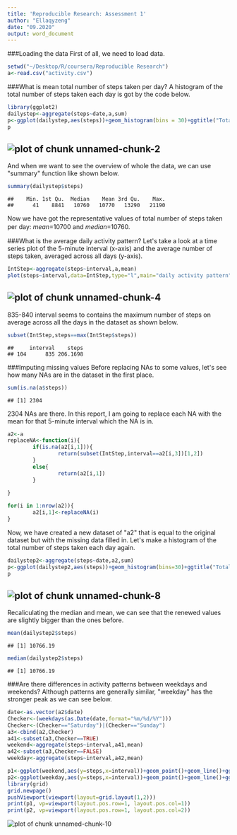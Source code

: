 ```yaml
---
title: 'Reproducible Research: Assessment 1'
author: "Ellaqyzeng"
date: "09.2020"
output: word_document
---
```

###Loading the data
First of all, we need to load data.

```r
setwd("~/Desktop/R/coursera/Reproducible Research")
a<-read.csv("activity.csv")
```
###What is mean total number of steps taken per day?
A histogram of the total number of steps taken each day is got by the code below.

```r
library(ggplot2)
dailystep<-aggregate(steps~date,a,sum)
p<-ggplot(dailystep,aes(steps))+geom_histogram(bins = 30)+ggtitle("Total number of steps taken per day")
p
```

![plot of chunk unnamed-chunk-2](figure/unnamed-chunk-2-1.png)
------------------------
And when we want to see the overview of whole the data, we can use "summary" function like shown below.

```r
summary(dailystep$steps)
```

```
##    Min. 1st Qu.  Median    Mean 3rd Qu.    Max. 
##      41    8841   10760   10770   13290   21190
```
Now we have got the representative values of total number of steps taken per day: *mean*=10700 and *median*=10760.　

###What is the average daily activity pattern?
Let's take a look at a time series plot of the 5-minute interval (x-axis) and the average number of steps taken, averaged across all days (y-axis). 

```r
IntStep<-aggregate(steps~interval,a,mean)
plot(steps~interval,data=IntStep,type="l",main="daily activity pattern")
```

![plot of chunk unnamed-chunk-4](figure/unnamed-chunk-4-1.png)
-------------------------
835-840 interval seems to contains the maximum number of steps on average across all the days in the dataset as shown below.

```r
subset(IntStep,steps==max(IntStep$steps))
```

```
##     interval    steps
## 104      835 206.1698
```
###Imputing missing values
Before replacing NAs to some values, let's see how many NAs are in the dataset in the first place.

```r
sum(is.na(a$steps))
```

```
## [1] 2304
```
2304 NAs are there. In this report, I am going to replace each NA with the mean for that 5-minute interval which the NA is in.

```r
a2<-a
replaceNA<-function(i){
        if(is.na(a2[i,1])){
                return(subset(IntStep,interval==a2[i,3])[1,2])
        }
        else{
                return(a2[i,1])
        }
        
}

for(i in 1:nrow(a2)){
        a2[i,1]<-replaceNA(i)
}
```
Now, we have created a new dataset of "a2" that is equal to the original dataset but with the missing data filled in. Let's make a histogram of the total number of steps taken each day again.

```r
dailystep2<-aggregate(steps~date,a2,sum)
p<-ggplot(dailystep2,aes(steps))+geom_histogram(bins=30)+ggtitle("Total number of steps taken per day")
p
```

![plot of chunk unnamed-chunk-8](figure/unnamed-chunk-8-1.png)
---------------------
Recaliculating the median and mean, we can see that the renewed values are slightly bigger than the ones before.

```r
mean(dailystep2$steps)
```

```
## [1] 10766.19
```

```r
median(dailystep2$steps)
```

```
## [1] 10766.19
```
###Are there differences in activity patterns between weekdays and weekends?
Although patterns are generally similar, "weekday" has the stronger peak as we can see below.

```r
date<-as.vector(a2$date)
Checker<-(weekdays(as.Date(date,format="%m/%d/%Y")))
Checker<-(Checker=="Saturday")|(Checker=="Sunday")
a3<-cbind(a2,Checker)
a41<-subset(a3,Checker==TRUE)
weekend<-aggregate(steps~interval,a41,mean)
a42<-subset(a3,Checker==FALSE)
weekday<-aggregate(steps~interval,a42,mean)

p1<-ggplot(weekend,aes(y=steps,x=interval))+geom_point()+geom_line()+ggtitle("weekend")
p2<-ggplot(weekday,aes(y=steps,x=interval))+geom_point()+geom_line()+ggtitle("weekday")
library(grid)
grid.newpage()
pushViewport(viewport(layout=grid.layout(1,2)))
print(p1, vp=viewport(layout.pos.row=1, layout.pos.col=1))
print(p2, vp=viewport(layout.pos.row=1, layout.pos.col=2))
```

![plot of chunk unnamed-chunk-10](figure/unnamed-chunk-10-1.png)


